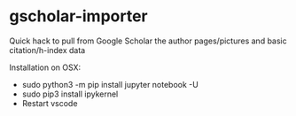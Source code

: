 # gscholar-importer
Quick hack to pull from Google Scholar the author pages/pictures and basic citation/h-index data 

Installation on OSX:
* sudo python3 -m pip install jupyter notebook -U
* sudo pip3 install ipykernel
* Restart vscode
